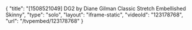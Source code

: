 {
    "title": "[1508521049] DG2 by Diane Gilman Classic Stretch Embellished Skinny",
    "type": "solo",
    "layout": "iframe-static",
    "videoId": "123178768",
    "url": "\/tvpembed\/123178768"
}